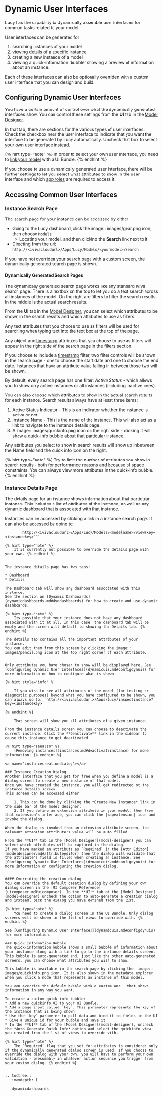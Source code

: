 

<a name='dynuis'></a>

# Dynamic User Interfaces
Lucy has the capability to dynamically assemble user interfaces for common tasks related to your model.

User interfaces can be generated for

1. searching instances of your model
2. viewing details of a specific instance
3. creating a new instance of a model
4. viewing a quick-information 'bubble' showing a preview of information about an instance.

Each of these interfaces can also be optionally overriden with a custom user interface that you can design and build.

<a name='configdynuis'></a>

## Configuring Dynamic User Interfaces
You have a certain amount of control over what the dynamically generated interfaces show.
You can control these settings from the **UI** tab in the [Model Designer](model-designer).

In that tab, there are sections for the various types of user interfaces.
Check the checkbox near the user interface to indicate that you want the interface to be generated by Lucy automatically.
Uncheck that box to select your own user interface instead.

{% hint type="note" %}
    In order to select your own user interface, you need to [link your model](linkuimodel) with a UI Bundle. {% endhint %}

If you choose to use a dynamically generated user interface, there will be further settings to let you select what attributes to show in the user interface and which [app roles](approles) are required to access it.


## Accessing Common User Interfaces

### Instance Search Page
The search page for your instance can be accessed by either

* Going to the Lucy dashboard, click the image:: images/gear.png icon, then choose `Models`
    * Locating your model, and then clicking the **Search** link next to it
* Directing from the url: `http://<ivivacloudurl>/Apps/Lucy/Models/<yourmodel>/search`

If you have not overriden your search page with a custom screen, the dynamically generated search page is shown.

#### Dynamically Generated Search Pages
The dynamically generated search page works like any standard iviva search page.
There is a textbox on the top to let you do a text search across all instances of the model. On the right are filters to filter the search results.
In the middle is the actual search results.

From the **UI** tab in the [Model Designer](model-designer), you can select which attributes to be shown in the search results and which attributes to use as filters.

Any text attributes that you choose to use as filters will be used for searching when typing text into the text box at the top of the page.

Any object and [timestamp](datetimes) attributes that you choose to use as filters will appear in the right side of the search page in the filters section.

If you choose to include a [timestamp](datetimes) filter, two filter controls will be shown in the search page - one to choose the start date and one to choose the end date. Instances that have an attribute value falling in between those two will be shown.

By default, every search page has one filter: *Active Status* - which allows you to show only active instances or all instances (including inactive ones).


You can also choose which attributes to show in the actual search results for each instance.
Search results always have at least three items:

1. Active Status Indicator - This is an indicator whether the instance is active or not
2. Instance Name - This is the name of the instance. This will also act as a link to navigate to the instance details page.
3. A image:: images/quickinfo.png icon on the right side - clicking it will show a quick-info bubble about that particular instance.

Any attributes you select to show in search results will show up inbetween the Name field and the quick info icon on the right.

{% hint type="note" %}
    Try to limit the number of attributes you show in search results - both for performance reasons and because of space constraints.
    You can always view more attributes in the quick-info bubble. {% endhint %}


<a name='instancedetailsui'></a>

### Instance Details Page
The details page for an instance shows information about that particular instance.
This includes a list of attributes of the instance, as well as any dynamic dashboard that is associated with that instance.

Instances can be accessed by clicking a link in a instance search page.
It can also be accessed by going to:

```
        http://<ivivacloudurl>/Apps/Lucy/Models/<modelname>/view?key=<instancekey>```

{% hint type="note" %}
    It is currently not possible to override the details page with your own. {% endhint %}


The instance details page has two tabs:

* Dashboard
* Details

The Dashboard tab will show any dashboard associated with this instance.
See the section on [Dynamic Dashboards](dynamicdashboards.md#dyndashboards) for how to create and use dynamic dashboards.

{% hint type="note" %}
    Its possible that your instance does not have any dashboard associated with it at all. In this case, the dashboard tab will be empty and the screen will default to showing the Details tab. {% endhint %}

The details tab contains all the important attributes of your instance.
You can edit them from this screen by clicking the image:: images/pencil.png icon at the top right corner of each attribute.


Only attributes you have chosen to show will be displayed here. See [Configuring Dynamic User Interfaces](dynamicuis.md#configdynuis) for more information on how to configure what is shown.

{% hint style="info" %}

    If you wish to see all attributes of the model (for testing or diagnostic purposes) beyond what you have configured to be shown, you can always go to: `http://<ivivacloudurl>/Apps/Lucy/inspectinstance?key=<instancekey>`

{% endhint %}

    That screen will show you all attributes of a given instance.

From the instance details screen you can choose to deactivate the current instance. Click the **Deactivate** link in the sidebar to cause this instance to get deactivated.

{% hint type="seealso" %}
    [Removing instances](instances.md#deactivateinstance) for more information. {% endhint %}

<a name='instancecreationdialog'></a>

### Instance Creation Dialog
Another interface that you get for free when you define a model is a dialog screen to create a new instance of that model.
Once you have created the instance, you will get redirected ot the instance details screen.
This screen can be accessed either

    1. This can be done by clicking the *Create New Instance* link in the side bar of the model designer.
    2. If you define an extension attribute in your model, then from that extension's interface, you can click the |mapextension| icon and invoke the dialog.

When the dialog is invoked from an extension attribute screen, the relevant extension attribute's value will be auto filled.

From the **UI** tab in the [Model Designer](model-designer) you can select which attributes will be captured in the dialog.
If you have marked an attribute as `Required` in the [Attr Editor](modeldesigner.md#attributeeditor) then the dialog will validate that the attribute's field is filled when creating an instance. See [Configuring Dynamic User Interfaces](dynamicuis.md#configdynuis) for more information on configuring the creation dialog.


#### Overriding the creation dialog
You can override the default creation dialog by defining your own dialog screen in the [UI Composer Reference](uicomposer.md#uicomposer). In the **UI** tab of the [Model Designer](model-designer) uncheck the option to auto-generate a creation dialog and instead, pick the dialog you have defined from the list.

{% hint type="note" %}
    You need to create a dialog screen in the UI Bundle. Only dialog screens will be shown in the list of views to override with. {% endhint %}

See [Configuring Dynamic User Interfaces](dynamicuis.md#configdynuis) for more information.

### Quick Information Bubble
The quick-information bubble shows a small bubble of information about your instance along with a link to go to the instance details screen. This bubble is auto-generated and, just like the other auto-generated screens, you can choose what attributes you wish to show.

This bubble is available in the search page by clicking the  image:: images/quickinfo.png icon. It is also shown in the metadata explorer when you click a node that represents an instance of this model.

You can override the default bubble with a custom one - that shows information in any way you want.

To create a custom quick info bubble:
* Add a new quickinfo UI to your UI Bundle.
* Add a page input called `key`. This parameter represents the key of the instance that is being shown
* Use the `key` parameter to pull data and bind it to fields in the UI
* Give a unique id for your bubble and save it
* In the **UI** tab of the [Model Designer](model-designer), uncheck the *Auto Generate Quick Info* option and select the quickinfo view you created from the list of views to override with.

{% hint type="note" %}
    The `Required` flag that you set for attributes is considered only if the dynamically generated dialog screen is used. If you choose to override the dialog with your own, you will have to perform your own validation - presumably in whatever action sequence you trigger from your custom dialog. {% endhint %}


.. toctree::
   :maxdepth: 1

   dynamicdashboards